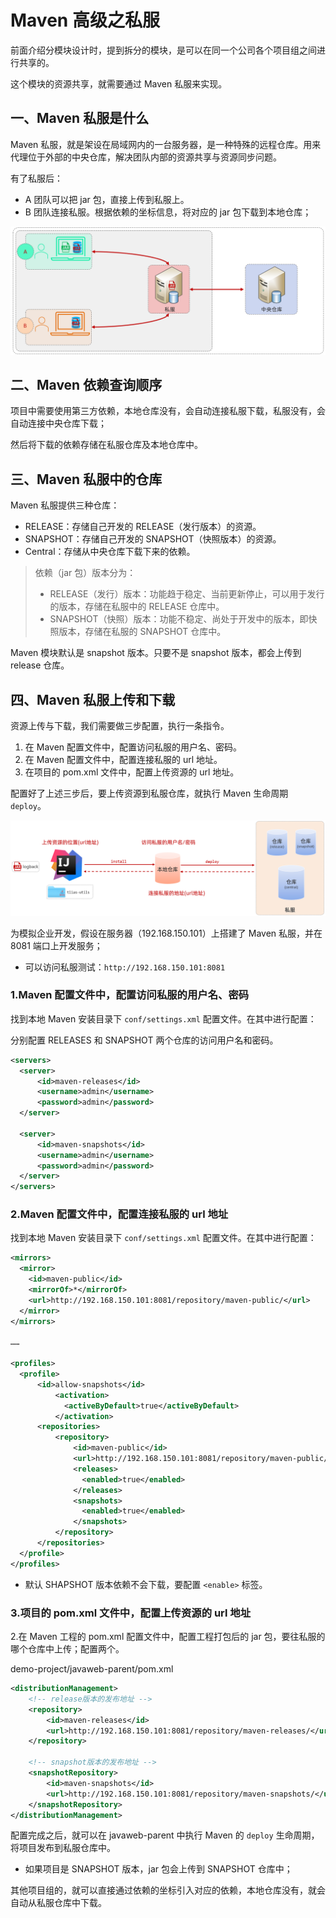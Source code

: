 # Maven 高级之私服

前面介绍分模块设计时，提到拆分的模块，是可以在同一个公司各个项目组之间进行共享的。

这个模块的资源共享，就需要通过 Maven 私服来实现。

## 一、Maven 私服是什么

Maven 私服，就是架设在局域网内的一台服务器，是一种特殊的远程仓库。用来代理位于外部的中央仓库，解决团队内部的资源共享与资源同步问题。

有了私服后：

- A 团队可以把 jar 包，直接上传到私服上。
- B 团队连接私服。根据依赖的坐标信息，将对应的 jar 包下载到本地仓库；

![Maven私服](NoteAssets/Maven私服.png)

## 二、Maven 依赖查询顺序

项目中需要使用第三方依赖，本地仓库没有，会自动连接私服下载，私服没有，会自动连接中央仓库下载；

然后将下载的依赖存储在私服仓库及本地仓库中。

## 三、Maven 私服中的仓库

Maven 私服提供三种仓库：

- RELEASE：存储自己开发的 RELEASE（发行版本）的资源。
- SNAPSHOT：存储自己开发的 SNAPSHOT（快照版本）的资源。
- Central：存储从中央仓库下载下来的依赖。

> 依赖（jar 包）版本分为：
>
> - RELEASE（发行）版本：功能趋于稳定、当前更新停止，可以用于发行的版本，存储在私服中的 RELEASE 仓库中。
> - SNAPSHOT（快照）版本：功能不稳定、尚处于开发中的版本，即快照版本，存储在私服的 SNAPSHOT 仓库中。

Maven 模块默认是 snapshot 版本。只要不是 snapshot 版本，都会上传到 release 仓库。

## 四、Maven 私服上传和下载

资源上传与下载，我们需要做三步配置，执行一条指令。

1. 在 Maven 配置文件中，配置访问私服的用户名、密码。
2. 在 Maven 配置文件中，配置连接私服的 url 地址。
3. 在项目的 pom.xml 文件中，配置上传资源的 url 地址。

配置好了上述三步后，要上传资源到私服仓库，就执行 Maven 生命周期 `deploy`。

![Maven私服的上传和下载](NoteAssets/Maven私服的上传和下载.png)

为模拟企业开发，假设在服务器（192.168.150.101）上搭建了 Maven 私服，并在 8081 端口上开发服务；

- 可以访问私服测试：`http://192.168.150.101:8081`

### 1.Maven 配置文件中，配置访问私服的用户名、密码

找到本地 Maven 安装目录下 `conf/settings.xml` 配置文件。在其中进行配置：

分别配置 RELEASES 和 SNAPSHOT 两个仓库的访问用户名和密码。

```xml
<servers>
  <server>
      <id>maven-releases</id>
      <username>admin</username>
      <password>admin</password>
  </server>

  <server>
      <id>maven-snapshots</id>
      <username>admin</username>
      <password>admin</password>
  </server>
</servers>
```

### 2.Maven 配置文件中，配置连接私服的 url 地址

找到本地 Maven 安装目录下 `conf/settings.xml` 配置文件。在其中进行配置：

```xml
<mirrors>
  <mirror>
    <id>maven-public</id>
    <mirrorOf>*</mirrorOf>
    <url>http://192.168.150.101:8081/repository/maven-public/</url>
  </mirror>
</mirrors>

……

<profiles>
  <profile>
      <id>allow-snapshots</id>
          <activation>
            <activeByDefault>true</activeByDefault>
          </activation>
      <repositories>
          <repository>
              <id>maven-public</id>
              <url>http://192.168.150.101:8081/repository/maven-public/</url>
              <releases>
                <enabled>true</enabled>
              </releases>
              <snapshots>
                <enabled>true</enabled>
              </snapshots>
          </repository>
      </repositories>
  </profile>
</profiles>
```

- 默认 SHAPSHOT 版本依赖不会下载，要配置 `<enable>` 标签。

### 3.项目的 pom.xml 文件中，配置上传资源的 url 地址

2.在 Maven 工程的 pom.xml 配置文件中，配置工程打包后的 jar 包，要往私服的哪个仓库中上传；配置两个。

demo-project/javaweb-parent/pom.xml

```xml
<distributionManagement>
    <!-- release版本的发布地址 -->
    <repository>
        <id>maven-releases</id>
        <url>http://192.168.150.101:8081/repository/maven-releases/</url>
    </repository>

    <!-- snapshot版本的发布地址 -->
    <snapshotRepository>
        <id>maven-snapshots</id>
        <url>http://192.168.150.101:8081/repository/maven-snapshots/</url>
    </snapshotRepository>
</distributionManagement>
```

配置完成之后，就可以在 javaweb-parent 中执行 Maven 的 `deploy` 生命周期，将项目发布到私服仓库中。

- 如果项目是 SNAPSHOT 版本，jar 包会上传到 SNAPSHOT 仓库中；

其他项目组的，就可以直接通过依赖的坐标引入对应的依赖，本地仓库没有，就会自动从私服仓库中下载。
